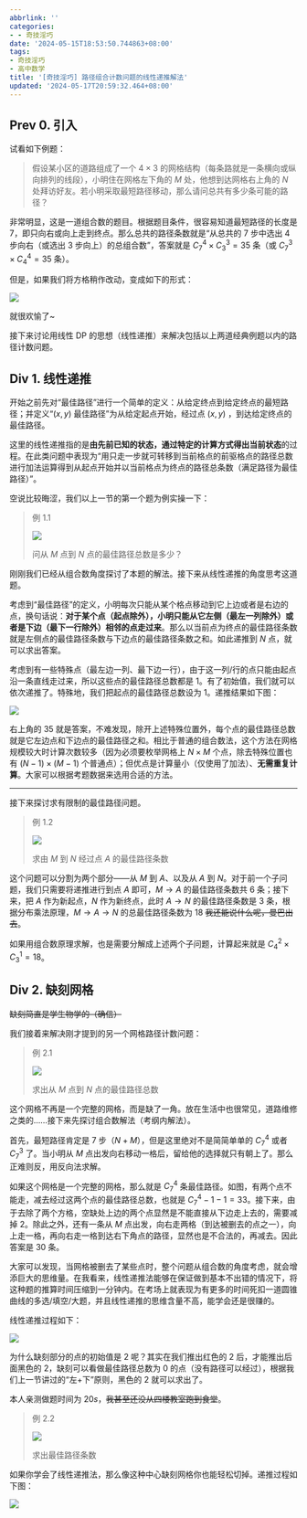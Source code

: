 ```yaml
---
abbrlink: ''
categories:
- - 奇技淫巧
date: '2024-05-15T18:53:50.744863+08:00'
tags:
- 奇技淫巧
- 高中数学
title: '[奇技淫巧] 路径组合计数问题的线性递推解法'
updated: '2024-05-17T20:59:32.464+08:00'
---
```

## Prev 0. 引入

试看如下例题：

> 假设某小区的道路组成了一个 ${4\times3}$ 的网格结构（每条路就是一条横向或纵向排列的线段），小明住在网格左下角的 $M$ 处，他想到达网格右上角的 $N$ 处拜访好友。若小明采取最短路径移动，那么请问总共有多少条可能的路径？

非常明显，这是一道组合数的题目。根据题目条件，很容易知道最短路径的长度是 ${7}$，即只向右或向上走到终点。那么总共的路径条数就是“从总共的 ${7}$ 步中选出 ${4}$ 步向右（或选出 ${3}$ 步向上）的总组合数”，答案就是 $C_{7}^{4}\times C_{3}^{3}=35$ 条（或 $C_{7}^{3}\times C_{4}^{4}=35$ 条）。

但是，如果我们将方格稍作改动，变成如下的形式：

![](https://cdn.luogu.com.cn/upload/image_hosting/2dgu08jw.png)

就很欢愉了~

接下来讨论用线性 DP 的思想（线性递推）来解决包括以上两道经典例题以内的路径计数问题。

## Div 1. 线性递推

开始之前先对“最佳路径”进行一个简单的定义：从给定终点到给定终点的最短路径；并定义“$(x,y)$ 最佳路径”为从给定起点开始，经过点 $(x,y)$ ，到达给定终点的最佳路径。

这里的线性递推指的是**由先前已知的状态，通过特定的计算方式得出当前状态**的过程。在此类问题中表现为“用只走一步就可转移到当前格点的前驱格点的路径总数进行加法运算得到从起点开始并以当前格点为终点的路径总条数（满足路径为最佳路径）”。

空说比较晦涩，我们以上一节的第一个题为例实操一下：

> 例 1.1
>
> ![](https://cdn.luogu.com.cn/upload/image_hosting/5i81yfal.png)
>
> 问从 $M$ 点到 $N$ 点的最佳路径总数是多少？

刚刚我们已经从组合数角度探讨了本题的解法。接下来从线性递推的角度思考这道题。

考虑到“最佳路径”的定义，小明每次只能从某个格点移动到它上边或者是右边的点，换句话说：**对于某个点（起点除外），小明只能从它左侧（最左一列除外）或者是下边（最下一行除外）相邻的点走过来**。那么以当前点为终点的最佳路径条数就是左侧点的最佳路径条数与下边点的最佳路径条数之和。如此递推到 $N$ 点，就可以求出答案。

考虑到有一些特殊点（最左边一列、最下边一行），由于这一列/行的点只能由起点沿一条直线走过来，所以这些点的最佳路径总数都是 ${1}$。有了初始值，我们就可以依次递推了。特殊地，我们把起点的最佳路径总数设为 ${1}$。递推结果如下图：

![](https://cdn.luogu.com.cn/upload/image_hosting/0bu8fra7.png)

右上角的 ${35}$ 就是答案，不难发现，除开上述特殊位置外，每个点的最佳路径总数就是它左边点和下边点的最佳路径之和。相比于普通的组合数法，这个方法在网格规模较大时计算次数较多（因为必须要枚举网格上 $N\times M$ 个点，除去特殊位置也有 $(N-1)\times(M-1)$ 个普通点）；但优点是计算量小（仅使用了加法）、**无需重复计算**。大家可以根据考题数据来选用合适的方法。

---

接下来探讨求有限制的最佳路径问题。

> 例 1.2
>
> ![](https://cdn.luogu.com.cn/upload/image_hosting/udi3zb7w.png)
>
> 求由 $M$ 到 $N$ 经过点 $A$ 的最佳路径条数

这个问题可以分割为两个部分——从 $M$ 到 $A$、以及从 $A$ 到 $N$。对于前一个子问题，我们只需要将递推进行到点 $A$ 即可，$M\rightarrow A$ 的最佳路径条数共 ${6}$ 条；接下来，把 $A$ 作为新起点，$N$ 作为新终点，此时 $A\rightarrow N$ 的最佳路径条数是 ${3}$ 条，根据分布乘法原理，$M\rightarrow A\rightarrow N$ 的总最佳路径条数为 ${18}$ ~~我还能说什么呢，曼巴出去~~。

如果用组合数原理求解，也是需要分解成上述两个子问题，计算起来就是 $C_4^2\times C_3^1=18$。

## Div 2. 缺刻网格

~~缺刻简直是学生物学的（确信）~~

我们接着来解决刚才提到的另一个网格路径计数问题：

> 例 2.1
>
> ![](https://cdn.luogu.com.cn/upload/image_hosting/2dgu08jw.png)
>
> 求出从 $M$ 点到 $N$ 点的最佳路径总数

这个网格不再是一个完整的网格，而是缺了一角。放在生活中也很常见，道路维修之类的……接下来先探讨组合数解法（考纲内解法）。

首先，最短路径肯定是 ${7}$ 步（$N+M$），但是这里绝对不是简简单单的 $C_{7}^{4}$ 或者 $C_7^3$ 了。当小明从 $M$ 点出发向右移动一格后，留给他的选择就只有朝上了。那么正难则反，用反向法求解。

如果这个网格是一个完整的网格，那么就是 $C_7^4$ 条最佳路径。如图，有两个点不能走，减去经过这两个点的最佳路径总数，也就是 $C_7^4-1-1=33$。接下来，由于去除了两个方格，空缺处上边的两个点显然是不能直接从下边走上去的，需要减掉 ${2}$。除此之外，还有一条从 $M$ 点出发，向右走两格（到达被删去的点之一），向上走一格，再向右走一格到达右下角点的路径，显然也是不合法的，再减去。因此答案是 ${30}$ 条。

大家可以发现，当网格被删去了某些点时，整个问题从组合数的角度考虑，就会增添巨大的思维量。在我看来，线性递推法能够在保证做到基本不出错的情况下，将这种题的推算时间压缩到一分钟内。在考场上就表现为有更多的时间死扣一道圆锥曲线的多选/填空/大题，并且线性递推的思维含量不高，能学会还是很赚的。

线性递推过程如下：

![](https://cdn.luogu.com.cn/upload/image_hosting/627pogzf.png)

为什么缺刻部分的点的初始值是 ${2}$ 呢？其实在我们推出红色的 ${2}$ 后，才能推出后面黑色的 ${2}$，缺刻可以看做最佳路径总数为 ${0}$ 的点（没有路径可以经过），根据我们上一节讲过的“左+下”原则，黑色的 ${2}$ 就可以求出了。

本人亲测做题时间为 ${20s}$，~~我甚至还没从四楼教室跑到食堂~~。

> 例 2.2
>
> ![](https://cdn.luogu.com.cn/upload/image_hosting/wcypm2st.png)
>
> 求出最佳路径条数

如果你学会了线性递推法，那么像这种中心缺刻网格你也能轻松切掉。递推过程如下图：

![](https://cdn.luogu.com.cn/upload/image_hosting/tp2q3zkq.png)
